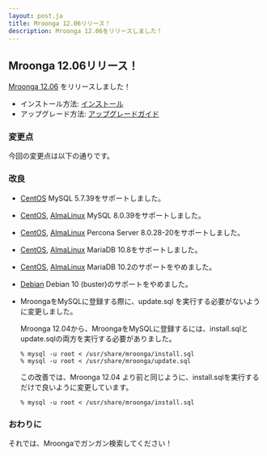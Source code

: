 ```yaml
---
layout: post.ja
title: Mroonga 12.06リリース！
description: Mroonga 12.06をリリースしました！
---
```


## Mroonga 12.06リリース！

[Mroonga 12.06](/ja/docs/news.html#release-12-06) をリリースしました！

* インストール方法: [インストール](/ja/docs/install.html)
* アップグレード方法: [アップグレードガイド](/ja/docs/upgrade.html)

### 変更点

今回の変更点は以下の通りです。

### 改良

* [CentOS](/docs/install/centos.html) MySQL 5.7.39をサポートしました。

* [CentOS](/docs/install/centos.html), [AlmaLinux](/docs/install/almalinux.html) MySQL 8.0.39をサポートしました。

* [CentOS](/docs/install/centos.html), [AlmaLinux](/docs/install/almalinux.html) Percona Server 8.0.28-20をサポートしました。

* [CentOS](/docs/install/centos.html), [AlmaLinux](/docs/install/almalinux.html) MariaDB 10.8をサポートしました。

* [CentOS](/docs/install/centos.html), [AlmaLinux](/docs/install/almalinux.html) MariaDB 10.2のサポートをやめました。

* [Debian](/docs/install/debian.html) Debian 10 (buster)のサポートをやめました。

* MroongaをMySQLに登録する際に、update.sql を実行する必要がないように変更しました。
  
  Mroonga 12.04から、MroongaをMySQLに登録するには、install.sqlとupdate.sqlの両方を実行する必要がありました。

  ```
  % mysql -u root < /usr/share/mroonga/install.sql
  % mysql -u root < /usr/share/mroonga/update.sql
  ```

  この改善では、Mroonga 12.04 より前と同じように、install.sqlを実行するだけで良いように変更しています。

  ```
  % mysql -u root < /usr/share/mroonga/install.sql
  ```

### おわりに

それでは、Mroongaでガンガン検索してください！
